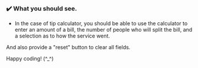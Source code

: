
### :heavy_check_mark: What you should see.
- In the case of tip calculator, you should be able to use the calculator to enter an amount of a bill, the number of people who will split the bill, and a selection as to how the service went.

And also provide a "reset" button to clear all fields.


Happy coding! (^_^)
